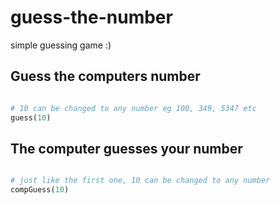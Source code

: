 # guess-the-number

simple guessing game :)

## Guess the computers number
```python

# 10 can be changed to any number eg 100, 349, 5347 etc
guess(10)

```

## The computer guesses your number
```python

# just like the first one, 10 can be changed to any number
compGuess(10)

```
